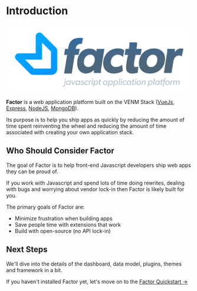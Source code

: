 # Introduction

![Factor Logo](./img/factor-logo-2.svg)

**Factor** is a web application platform built on the VENM Stack ([VueJs](https://vuejs.org), [Express](https://expressjs.com), [NodeJS](https://nodejs.org/en/), [MongoDB](https://github.com/mongodb/mongo)).

Its purpose is to help you ship apps as quickly by reducing the amount of time spent reinventing the wheel and reducing the amount of time associated with creating your own application stack.

## Who Should Consider Factor

The goal of Factor is to help front-end Javascript developers ship web apps they can be proud of.

If you work with Javascript and spend lots of time doing rewrites, dealing with bugs and worrying about vendor lock-in then Factor is likely built for you.

The primary goals of Factor are:

- Minimize frustration when building apps
- Save people time with extensions that work
- Build with open-source (no API lock-in)

## Next Steps

We'll dive into the details of the dashboard, data model, plugins, themes and framework in a bit.

If you haven't installed Factor yet, let's move on to the [Factor Quickstart &rarr;](./quickstart)
